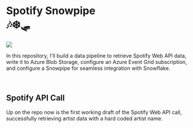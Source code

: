 <H1> Spotify Snowpipe
</br>
🎶❄️🛷</H1>
<img src="https://4.bp.blogspot.com/-ukxfHKstbvw/UMe-P59v7-I/AAAAAAAAS4c/j3whmPPaFAQ/s400/tumblr_lw65xazB5T1qf90lyo1_500.gif">
</br>
<p> In this repository, I'll build a data pipeline to retrieve Spotify Web API data, write it to Azure Blob Storage, configure an Azure Event Grid subscription, and configure a Snowpipe for seamless integration with Snowflake.</p>
</br>
<h2>Spotify API Call</h2>
<p> Up on the repo now is the first working draft of the Spotify Web API call, successfully retrieving artist data with a hard coded artist name.</p>
